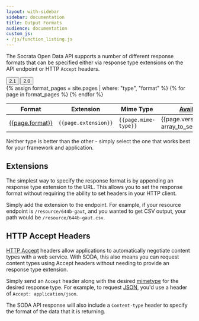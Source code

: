 ```yaml
---
layout: with-sidebar
sidebar: documentation
title: Output Formats
audience: documentation
custom_js:
- /js/function_listing.js
---
```


The Socrata Open Data API supports a number of different response formats that can be specified either via response type extensions on the API endpoint or HTTP `Accept` headers.

<div class="filter-options pull-right">
  <div class="btn-group versions" role="group" aria-label="Endpoint Type">
    <button type="button" class="btn btn-default version" data-version="2.1">2.1</button>
    <button type="button" class="btn btn-default version" data-version="2.0">2.0</button>
  </div>
</div>

<table class="table table-striped table-hover function-listing">
  <thead>
    <th>Format</th>
    <th>Extension</th>
    <th>Mime Type</th>
    <th class="availability"><a href="/docs/endpoints.html">Availability &raquo;</a></th>
  </thead>
  <tbody>
    {% assign format_pages = site.pages | where: "type", "format" %}
    {% for page in format_pages %} 
      <tr class="function" data-versions="{{page.versions | join}}">
        <td><a href="{{page.url}}">{{page.format}}</a></td>
        <td><code>{{page.extension}}</code></td>
        <td><code>{{page.mime-type}}</code></td>
        <td>{{page.versions | sort | array_to_sentence_string}}</td>
      </tr>
    {% endfor %}
  </tbody>
</table>

Neither type is better than the other - simply select the one that works best for your framework and application.

## Extensions

The simplest way to specify the response format is by appending an response type extension to the URL. This allows you to set the response format without requiring the ability to set headers in your HTTP client.

Simply add the extension to the endpoint. For example, if your resource endpoint is `/resource/644b-gaut`, and you wanted to get CSV output, your path would be `/resource/644b-gaut.csv`.

## HTTP Accept Headers

[HTTP Accept](http://www.w3.org/Protocols/rfc2616/rfc2616-sec14.html) headers allow applications to automatically negotiate content types with a web service. With SODA, this also means you can request content types using Accept headers without needing to provide an response type extension.

Simply send an `Accept` header along with the desired [mimetype](http://en.wikipedia.org/wiki/Internet_media_type) for the desired response type. For example, to request [JSON](/docs/formats/json.html), you'd use a header of `Accept: application/json`.

The SODA API response will also include a `Content-type` header to specify the format of the data that it is returning.
